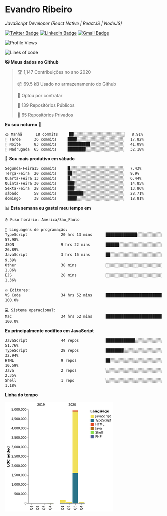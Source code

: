 # Evandro **Ribeiro**

*JavaScript Developer (React Native | ReactJS | NodeJS)*

[![Twitter Badge](https://img.shields.io/badge/-@ribeiroevandro-201B2D?style=flat-square&labelColor=201B2D&logo=twitter&logoColor=white&link=https://twitter.com/ribeiroevandro)](https://twitter.com/ribeiroevandro) 
[![Linkedin Badge](https://img.shields.io/badge/-Evandro%20Ribeiro-201B2D?style=flat-square&logo=Linkedin&logoColor=white&link=https://www.linkedin.com/in/ribeiroevandro)](https://www.linkedin.com/in/ribeiroevandro) 
[![Gmail Badge](https://img.shields.io/badge/-oi@ribeiroevandro.com.br-201B2D?style=flat-square&logo=Gmail&logoColor=white&link=mailto:oi@ribeiroevandro.com.br)](mailto:oi@ribeiroevandro.com.br)


<!--START_SECTION:waka-->
![Profile Views](http://img.shields.io/badge/Visualizac%C3%B5es%20do%20perfil-6-blue)

![Lines of code](https://img.shields.io/badge/Desde%20o%20Hello%20World%20eu%20escrevi-11.6%20million%20linhas%20de%20c%C3%B3digo-blue)

**🐱 Meus dados no Github** 

> 🏆 1,147 Contribuições no ano 2020
 > 
> 📦 69.5 kB Usado no armazenamento do Github 
 > 
> 💼 Optou por contratar
 > 
> 📜 139 Repositórios Públicos
 > 
> 🔑 65 Repositórios Privados 

**Eu sou noturno 🦉** 

```text
🌞 Manhã      18 commits     ██░░░░░░░░░░░░░░░░░░░░░░░   8.91% 
🌆 Tarde      36 commits     ████░░░░░░░░░░░░░░░░░░░░░   17.82% 
🌃 Noite      83 commits     ██████████░░░░░░░░░░░░░░░   41.09% 
🌙 Madrugada  65 commits     ████████░░░░░░░░░░░░░░░░░   32.18%

```
📅 **Sou mais produtivo em sábado** 

```text
Segunda-Feira15 commits     █░░░░░░░░░░░░░░░░░░░░░░░░   7.43% 
Terça-Feira  20 commits     ██░░░░░░░░░░░░░░░░░░░░░░░   9.9% 
Quarta-Feira 13 commits     █░░░░░░░░░░░░░░░░░░░░░░░░   6.44% 
Quinta-Feira 30 commits     ███░░░░░░░░░░░░░░░░░░░░░░   14.85% 
Sexta-Feira  28 commits     ███░░░░░░░░░░░░░░░░░░░░░░   13.86% 
sábado       58 commits     ███████░░░░░░░░░░░░░░░░░░   28.71% 
domingo      38 commits     ████░░░░░░░░░░░░░░░░░░░░░   18.81%

```


📊 **Esta semana eu gastei meu tempo em** 

```text
⌚︎ Fuso horário: America/Sao_Paulo

💬 Linguagens de programação: 
TypeScript               20 hrs 13 mins      ██████████████░░░░░░░░░░░   57.98% 
JSON                     9 hrs 22 mins       ██████░░░░░░░░░░░░░░░░░░░   26.89% 
JavaScript               3 hrs 16 mins       ██░░░░░░░░░░░░░░░░░░░░░░░   9.39% 
Other                    38 mins             ░░░░░░░░░░░░░░░░░░░░░░░░░   1.86% 
EJS                      28 mins             ░░░░░░░░░░░░░░░░░░░░░░░░░   1.36%

🔥 Editores: 
VS Code                  34 hrs 52 mins      █████████████████████████   100.0%

💻 Sistema operacional: 
Mac                      34 hrs 52 mins      █████████████████████████   100.0%

```

**Eu principalmente codifico em JavaScript** 

```text
JavaScript               44 repos            █████████████░░░░░░░░░░░░   51.76% 
TypeScript               28 repos            ████████░░░░░░░░░░░░░░░░░   32.94% 
HTML                     9 repos             ██░░░░░░░░░░░░░░░░░░░░░░░   10.59% 
Java                     2 repos             ░░░░░░░░░░░░░░░░░░░░░░░░░   2.35% 
Shell                    1 repo              ░░░░░░░░░░░░░░░░░░░░░░░░░   1.18%

```


**Linha do tempo**

![Chart not found](https://raw.githubusercontent.com/ribeiroevandro/ribeiroevandro/master/charts/bar_graph.png) 


<!--END_SECTION:waka-->
